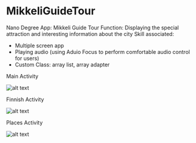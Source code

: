 # MikkeliGuideTour
Nano Degree App: Mikkeli Guide Tour 
Function: Displaying the special attraction and interesting information about the city
Skill associated:
 - Multiple screen app
 - Playing audio (using Aduio Focus to perform comfortable audio control for users)
 - Custom Class: array list, array adapter

Main Activity

![alt text](https://scontent.xx.fbcdn.net/v/t34.0-0/p280x280/20292326_1570409803067663_1046830693_n.png?_nc_ad=z-m&oh=5d3374150cb0422410a5d527f350fcbb&oe=59792CF9)

Finnish Activity

![alt text](https://scontent.xx.fbcdn.net/v/t34.0-0/p280x280/20400896_1570409829734327_104087212_n.png?_nc_ad=z-m&oh=0268cbdbd12c2588ccb5fdbd81a02200&oe=5978B984)

Places Activity

![alt text](https://scontent.xx.fbcdn.net/v/t34.0-0/p280x280/20289900_1570409846400992_1383841989_n.png?_nc_ad=z-m&oh=1e8f5182579e2a47b10ae8c1daaf1d8c&oe=5977E285)
